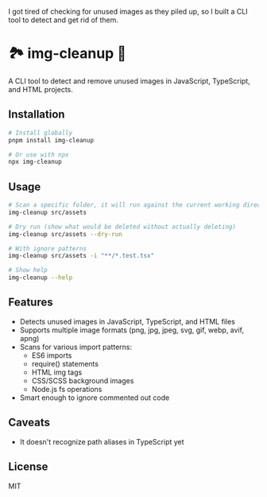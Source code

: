 I got tired of checking for unused images as they piled up, so I built a CLI tool to detect and get rid of them.

# 🏞️ img-cleanup 🧹

A CLI tool to detect and remove unused images in JavaScript, TypeScript, and HTML projects.

## Installation

```bash
# Install globally
pnpm install img-cleanup

# Or use with npx
npx img-cleanup
```

## Usage

```bash
# Scan a specific folder, it will run against the current working directory
img-cleanup src/assets

# Dry run (show what would be deleted without actually deleting)
img-cleanup src/assets --dry-run

# With ignore patterns
img-cleanup src/assets -i "**/*.test.tsx"

# Show help
img-cleanup --help
```

## Features

- Detects unused images in JavaScript, TypeScript, and HTML files
- Supports multiple image formats (png, jpg, jpeg, svg, gif, webp, avif, apng)
- Scans for various import patterns:
  - ES6 imports
  - require() statements
  - HTML img tags
  - CSS/SCSS background images
  - Node.js fs operations
- Smart enough to ignore commented out code

## Caveats
- It doesn't recognize path aliases in TypeScript yet

## License

MIT
